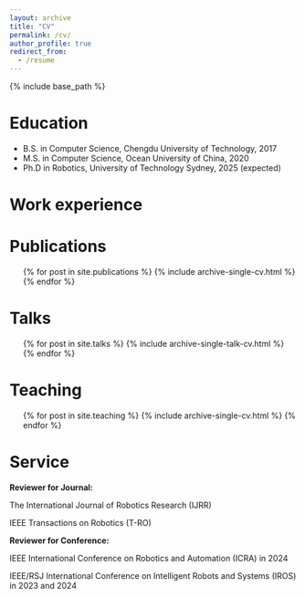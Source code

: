 ```yaml
---
layout: archive
title: "CV"
permalink: /cv/
author_profile: true
redirect_from:
  - /resume
---
```


{% include base_path %}

Education
======
* B.S. in Computer Science, Chengdu University of Technology, 2017
* M.S. in Computer Science, Ocean University of China, 2020
* Ph.D in Robotics, University of Technology Sydney, 2025 (expected)

Work experience
======




Publications
======
  <ul>{% for post in site.publications %}
    {% include archive-single-cv.html %}
  {% endfor %}</ul>

Talks
======
  <ul>{% for post in site.talks %}
    {% include archive-single-talk-cv.html %}
  {% endfor %}</ul>

Teaching
======
  <ul>{% for post in site.teaching %}
    {% include archive-single-cv.html %}
  {% endfor %}</ul>

Service
======
$\textbf{Reviewer for Journal:}$ 

The International Journal of Robotics Research (IJRR) 

IEEE Transactions on Robotics (T-RO)

$\textbf{Reviewer for Conference:}$ 

IEEE International Conference on Robotics and Automation (ICRA) in 2024

IEEE/RSJ International Conference on Intelligent Robots and Systems (IROS) in 2023 and 2024
